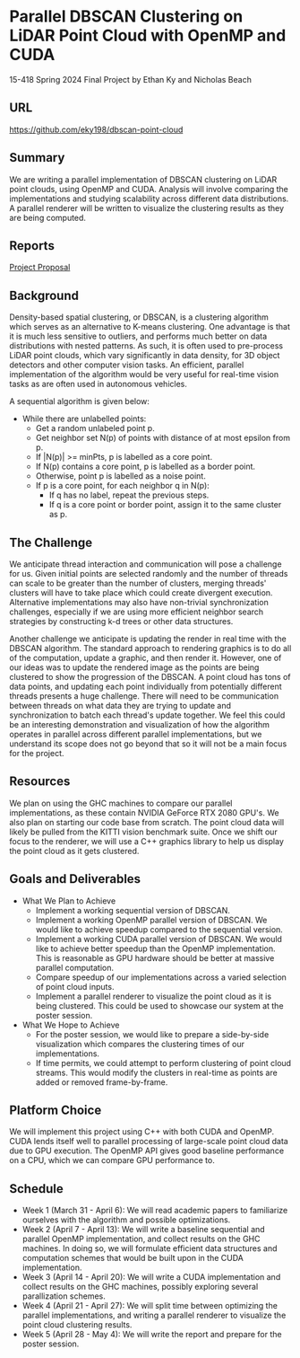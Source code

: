 # Parallel DBSCAN Clustering on LiDAR Point Cloud with OpenMP and CUDA

15-418 Spring 2024 Final Project by Ethan Ky and Nicholas Beach

## URL

https://github.com/eky198/dbscan-point-cloud

## Summary
We are writing a parallel implementation of DBSCAN clustering on LiDAR point clouds, using OpenMP and CUDA. Analysis will involve comparing the implementations and studying scalability across different data distributions. A parallel renderer will be written to visualize the clustering results as they are being computed.

## Reports
[Project Proposal](project_proposal.pdf)

## Background
Density-based spatial clustering, or DBSCAN, is a clustering algorithm which serves as an alternative to K-means clustering. One advantage is that it is much less sensitive to outliers, and performs much better on data distributions with nested patterns. As such, it is often used to pre-process LiDAR point clouds, which vary significantly in data density, for 3D object detectors and other computer vision tasks. An efficient, parallel implementation of the algorithm would be very useful for real-time vision tasks as are often used in autonomous vehicles.

A sequential algorithm is given below:
- While there are unlabelled points:
    - Get a random unlabeled point p.
    - Get neighbor set N(p) of points with distance of at most epsilon from p.
    - If |N(p)| >= minPts, p is labelled as a core point.
    - If N(p) contains a core point, p is labelled as a border point.
    - Otherwise, point p is labelled as a noise point.
    - If p is a core point, for each neighbor q in N(p):
        - If q has no label, repeat the previous steps.
        - If q is a core point or border point, assign it to the same cluster as p.

## The Challenge
We anticipate thread interaction and communication will pose a challenge for us. Given initial points are selected randomly and the number of threads can scale to be greater than the number of clusters, merging threads' clusters will have to take place which could create divergent execution. Alternative implementations may also have non-trivial synchronization challenges, especially if we are using more efficient neighbor search strategies by constructing k-d trees or other data structures.

Another challenge we anticipate is updating the render in real time with the DBSCAN algorithm. The standard approach to rendering graphics is to do all of the computation, update a graphic, and then render it. However, one of our ideas was to update the rendered image as the points are being clustered to show the progression of the DBSCAN. A point cloud has tons of data points, and updating each point individually from potentially different threads presents a huge challenge. There will need to be communication between threads on what data they are trying to update and synchronization to batch each thread's update together. We feel this could be an interesting demonstration and visualization of how the algorithm operates in parallel across different parallel implementations, but we understand its scope does not go beyond that so it will not be a main focus for the project.

## Resources
We plan on using the GHC machines to compare our parallel implementations, as these contain NVIDIA GeForce RTX 2080 GPU's. We also plan on starting our code base from scratch. The point cloud data will likely be pulled from the KITTI vision benchmark suite. Once we shift our focus to the renderer, we will use a C++ graphics library to help us display the point cloud as it gets clustered.

## Goals and Deliverables
- What We Plan to Achieve
    - Implement a working sequential version of DBSCAN.
    - Implement a working OpenMP parallel version of DBSCAN. We would like to achieve speedup compared to the sequential version.
    - Implement a working CUDA parallel version of DBSCAN. We would like to achieve better speedup than the OpenMP implementation. This is reasonable as GPU hardware should be better at massive parallel computation.
    - Compare speedup of our implementations across a varied selection of point cloud inputs. 
    - Implement a parallel renderer to visualize the point cloud as it is being clustered. This could be used to showcase our system at the poster session.
- What We Hope to Achieve
    - For the poster session, we would like to prepare a side-by-side visualization which compares the clustering times of our implementations.
    - If time permits, we could attempt to perform clustering of point cloud streams. This would modify the clusters in real-time as points are added or removed frame-by-frame.

## Platform Choice
We will implement this project using C++ with both CUDA and OpenMP. CUDA lends itself well to parallel processing of large-scale point cloud data due to GPU execution. The OpenMP API gives good baseline performance on a CPU, which we can compare GPU performance to.

## Schedule
- Week 1 (March 31 - April 6): We will read academic papers to familiarize ourselves with the algorithm and possible optimizations.
- Week 2 (April 7 - April 13): We will write a baseline sequential and parallel OpenMP implementation, and collect results on the GHC machines. In doing so, we will formulate efficient data structures and computation schemes that would be built upon in the CUDA implementation.
- Week 3 (April 14 - April 20): We will write a CUDA implementation and collect results on the GHC machines, possibly exploring several parallization schemes.
- Week 4 (April 21 - April 27): We will split time between optimizing the parallel implementations, and writing a parallel renderer to visualize the point cloud clustering results.
- Week 5 (April 28 - May 4): We will write the report and prepare for the poster session.



